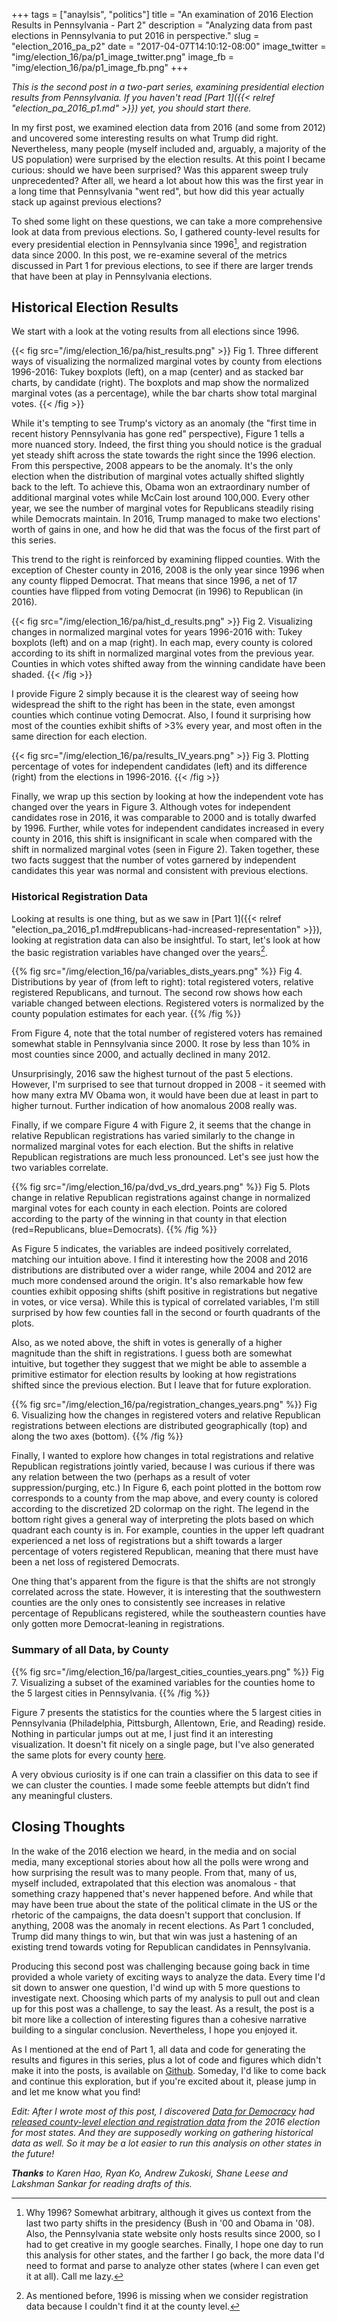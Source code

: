 +++
tags = ["anaylsis", "politics"]
title = "An examination of 2016 Election Results in Pennsylvania - Part 2"
description = "Analyzing data from past elections in Pennsylvania to put 2016 in perspective."
slug = "election_2016_pa_p2"
date = "2017-04-07T14:10:12-08:00"
image_twitter = "img/election_16/pa/p1_image_twitter.png"
image_fb = "img/election_16/pa/p1_image_fb.png"
+++

*This is the second post in a two-part series, examining presidential election
results from Pennsylvania. If you haven't
read [Part 1]({{< relref "election_pa_2016_p1.md" >}}) yet, you should start
there.*

In my first post, we examined election data from 2016 (and some from 2012) and
uncovered some interesting results on what Trump did right. Nevertheless, many
people (myself included and, arguably, a majority of the US population) were
surprised by the election results. At this point I became curious: should we
have been surprised? Was this apparent sweep truly unprecedented? After all, we
heard a lot about how this was the first year in a long time that Pennsylvania
"went red", but how did this year actually stack up against previous elections?

To shed some light on these questions, we can take a more comprehensive look at
data from previous elections. So, I gathered county-level results for every
presidential election in Pennsylvania since 1996[^5], and registration data
since 2000. In this post, we re-examine several of the metrics discussed in Part
1 for previous elections, to see if there are larger trends that have been at
play in Pennsylvania elections.

<!--
Unlike part 1, which had more of a direct
narrative for the data presented, this post is a bit more spread out, presenting
several disparate results I found interesting. Also, this analysis is
necessarily more open-ended, because as we look backwards, demographic and other
external trends play larger roles in the data, which I haven't accounted for, so
I'm reticent to draw any conclusions from this data alone.
!-->
## Historical Election Results

We start with a look at the voting results from all elections since 1996.

{{< fig src="/img/election_16/pa/hist_results.png" >}} Fig 1. Three different
ways of visualizing the normalized marginal votes by county from elections
1996-2016: Tukey boxplots (left), on a map (center) and as stacked bar charts,
by candidate (right). The boxplots and map show the normalized marginal votes
(as a percentage), while the bar charts show total marginal votes. {{< /fig >}}

While it's tempting to see Trump's victory as an anomaly (the "first time in
recent history Pennsylvania has gone red" perspective), Figure 1 tells a more
nuanced story. Indeed, the first thing you should notice is the gradual yet
steady shift across the state towards the right since the 1996 election. From
this perspective, 2008 appears to be the anomaly. It's the only election when
the distribution of marginal votes actually shifted slightly back to the
left. To achieve this, Obama won an extraordinary number of additional marginal
votes while McCain lost around 100,000. Every other year, we see the number of
marginal votes for Republicans steadily rising while Democrats maintain. In
2016, Trump managed to make two elections' worth of gains in one, and how he did
that was the focus of the first part of this series.

This trend to the right is reinforced by examining flipped counties. With the
exception of Chester county in 2016, 2008 is the only year since 1996 when any
county flipped Democrat. That means that since 1996, a net of 17 counties have
flipped from voting Democrat (in 1996) to Republican (in 2016).

{{< fig src="/img/election_16/pa/hist_d_results.png" >}} Fig 2. Visualizing
changes in normalized marginal votes for years 1996-2016 with: Tukey boxplots
(left) and on a map (right). In each map, every county is colored according to
its shift in normalized marginal votes from the previous year. Counties in which
votes shifted away from the winning candidate have been shaded. {{< /fig >}}

I provide Figure 2 simply because it is the clearest way of seeing how
widespread the shift to the right has been in the state, even amongst counties
which continue voting Democrat. Also, I found it surprising how most of the
counties exhibit shifts of >3% every year, and most often in the same direction
for each election.

{{< fig src="/img/election_16/pa/results_IV_years.png" >}} Fig 3. Plotting
percentage of votes for independent candidates (left) and its difference
(right) from the elections in 1996-2016. {{< /fig >}}

Finally, we wrap up this section by looking at how the independent vote has
changed over the years in Figure 3. Although votes for independent candidates
rose in 2016, it was comparable to 2000 and is totally dwarfed by 1996. Further,
while votes for independent candidates increased in every county in 2016, this
shift is insignificant in scale when compared with the shift in normalized
marginal votes (seen in Figure 2). Taken together, these two facts suggest that
the number of votes garnered by independent candidates this year was normal and
consistent with previous elections.

### Historical Registration Data

Looking at results is one thing, but as we saw
in
[Part 1]({{< relref "election_pa_2016_p1.md#republicans-had-increased-representation" >}}),
looking at registration data can also be insightful. To start, let's look at how
the basic registration variables have changed over the years[^6].

{{% fig src="/img/election_16/pa/variables_dists_years.png" %}}
Fig 4. Distributions by year of (from left to right): total registered voters,
relative registered Republicans, and turnout. The second row shows how each
variable changed between elections. Registered voters is normalized by the
county population estimates for each year. {{% /fig %}}

From Figure 4, note that the total number of registered voters has
remained somewhat stable in Pennsylvania since 2000. It rose by less than 10% in
most counties since 2000, and actually declined in many 2012.

Unsurprisingly, 2016 saw the highest turnout of the past 5 elections. However,
I'm surprised to see that turnout dropped in 2008 - it seemed with how many
extra MV Obama won, it would have been due at least in part to higher
turnout. Further indication of how anomalous 2008 really was.

Finally, if we compare Figure 4 with Figure 2, it seems that the change in
relative Republican registrations has varied similarly to the change in
normalized marginal votes for each election. But the shifts in relative
Republican registrations are much less pronounced. Let's see just how the two
variables correlate.

{{% fig src="/img/election_16/pa/dvd_vs_drd_years.png" %}} Fig 5. Plots change
in relative Republican registrations against change in normalized marginal votes
for each county in each election. Points are colored according to the party of
the winning in that county in that election (red=Republicans,
blue=Democrats). {{% /fig %}}

As Figure 5 indicates, the variables are indeed positively correlated, matching
our intuition above. I find it interesting how the 2008 and 2016 distributions
are distributed over a wider range, while 2004 and 2012 are much more condensed
around the origin. It's also remarkable how few counties exhibit opposing shifts
(shift positive in registrations but negative in votes, or vice versa). While this
is typical of correlated variables, I'm still surprised by how few counties fall
in the second or fourth quadrants of the plots.

Also, as we noted above, the shift in votes is generally of a higher magnitude
than the shift in registrations. I guess both are somewhat intuitive, but
together they suggest that we might be able to assemble a primitive estimator
for election results by looking at how registrations shifted since the previous
election. But I leave that for future exploration.

{{% fig src="/img/election_16/pa/registration_changes_years.png" %}}
Fig 6. Visualizing how the changes in registered voters and relative Republican
registrations between elections are distributed geographically (top) and along
the two axes (bottom). {{% /fig %}}

Finally, I wanted to explore how changes in total registrations and relative
Republican registrations jointly varied, because I was curious if there was any
relation between the two (perhaps as a result of voter suppression/purging,
etc.) In Figure 6, each point plotted in the bottom row corresponds to a county
from the map above, and every county is colored according to the discretized 2D
colormap on the right. The legend in the bottom right gives a general way of
interpreting the plots based on which quadrant each county is in. For example,
counties in the upper left quadrant experienced a net loss of registrations but
a shift towards a larger percentage of voters registered Republican, meaning
that there must have been a net loss of registered Democrats.

One thing that's apparent from the figure is that the shifts are not strongly
correlated across the state. However, it is interesting that the southwestern
counties are the only ones to consistently see increases in relative percentage
of Republicans registered, while the southeastern counties have only gotten more
Democrat-leaning in registrations.

### Summary of all Data, by County
<!-- Pulling it all Together !-->

{{% fig src="/img/election_16/pa/largest_cities_counties_years.png" %}}
Fig 7. Visualizing a subset of the examined variables for the counties home to
the 5 largest cities in Pennsylvania. {{% /fig %}}

Figure 7 presents the statistics for the counties where the 5 largest cities in
Pennsylvania (Philadelphia, Pittsburgh, Allentown, Erie, and Reading)
reside. Nothing in particular jumps out at me, I just find it an interesting
visualization. It doesn't fit nicely on a single page, but I've also generated
the same plots for every county [here](/img/election_16/pa/counties_years.png).

A very obvious curiosity is if one can train a classifier on this data to
see if we can cluster the counties. I made some feeble attempts but didn’t find
any meaningful clusters.

## Closing Thoughts

In the wake of the 2016 election we heard, in the media and on social media,
many exceptional stories about how all the polls were wrong and how surprising
the result was to many people. From that, many of us, myself included,
extrapolated that this election was anomalous - that something crazy happened
that's never happened before. And while that may have been true about the state
of the political climate in the US or the rhetoric of the campaigns, the data
doesn't support that conclusion. If anything, 2008 was the anomaly in recent
elections. As Part 1 concluded, Trump did many things to win, but that win was
just a hastening of an existing trend towards voting for Republican candidates
in Pennsylvania.

Producing this second post was challenging because going back in time provided a
whole variety of exciting ways to analyze the data. Every time I'd sit down to
answer one question, I'd wind up with 5 more questions to investigate
next. Choosing which parts of my analysis to pull out and clean up for this post
was a challenge, to say the least. As a result, the post is a bit more like a
collection of interesting figures than a cohesive narrative building to a
singular conclusion. Nevertheless, I hope you enjoyed it.

As I mentioned at the end of Part 1, all data and code for generating the
results and figures in this series, plus a lot of code and figures which didn't
make it into the posts, is available
on [Github](https://github.com/oderby/elections_2016). Someday, I'd like to come
back and continue this exploration, but if you're excited about it, please jump
in and let me know what you find!

*Edit: After I wrote most of this post, I
discovered [Data for Democracy](http://datafordemocracy.org/)
had
[released county-level election and registration data](https://medium.com/data-for-democracy/election-transparency-part-1-introducing-the-data-8258a1132315) from
the 2016 election for most states. And they are supposedly working on gathering
historical data as well. So it may be a lot easier to run this analysis on other
states in the future!*

***Thanks*** *to Karen Hao, Ryan Ko, Andrew Zukoski, Shane Leese and Lakshman
Sankar for reading drafts of this.*

[^5]: Why 1996? Somewhat arbitrary, although it gives us context from the last
    two party shifts in the presidency (Bush in '00 and Obama in '08). Also, the
    Pennsylvania state website only hosts results since 2000, so I had to get
    creative in my google searches. Finally, I hope one day to run this analysis
    for other states, and the farther I go back, the more data I'd need to
    format and parse to analyze other states (where I can even get it at
    all). Call me lazy.

[^6]: As mentioned before, 1996 is missing when we consider registration data
    because I couldn't find it at the county level.
